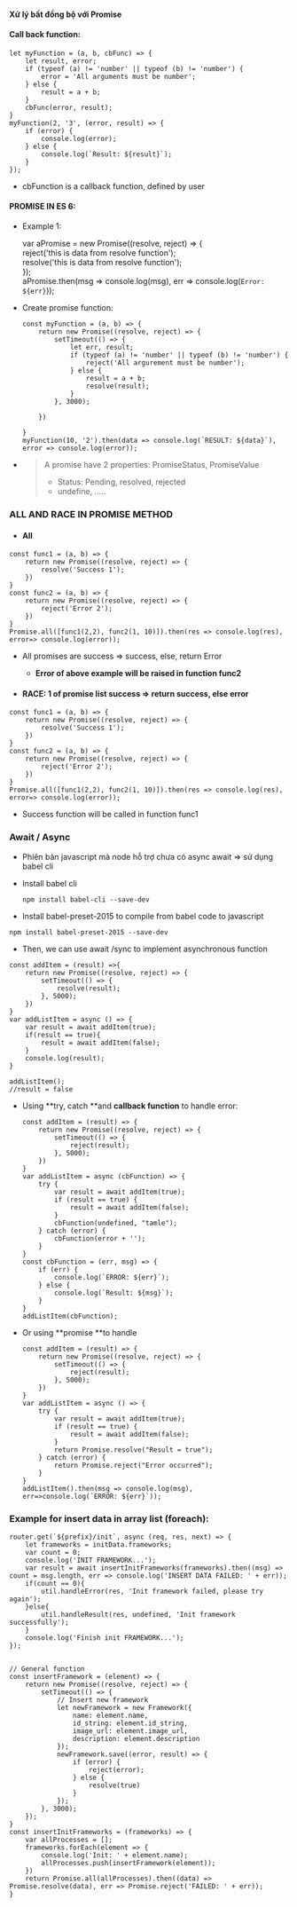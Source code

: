 #### Xử lý bất đồng bộ với Promise

#### Call back function:

    let myFunction = (a, b, cbFunc) => {
        let result, error;
        if (typeof (a) != 'number' || typeof (b) != 'number') {
            error = 'All arguments must be number';
        } else {
            result = a + b;
        }
        cbFunc(error, result);
    }
    myFunction(2, '3', (error, result) => {
        if (error) {
            console.log(error);
        } else {
            console.log(`Result: ${result}`);
        }
    });

* cbFunction is a callback function, defined by user

#### PROMISE IN ES 6:

* Example 1:

  var aPromise = new Promise\(\(resolve, reject\) =&gt; {  
        reject\('this is data from resolve function'\);  
        resolve\('this is data from resolve function'\);  
    }\);  
    aPromise.then\(msg =&gt; console.log\(msg\), err =&gt; console.log\(`Error: ${err}`\)\);

* Create promise function:

      const myFunction = (a, b) => {
          return new Promise((resolve, reject) => {
              setTimeout(() => {
                  let err, result;
                  if (typeof (a) != 'number' || typeof (b) != 'number') {
                      reject('All argurement must be number');
                  } else {
                      result = a + b;
                      resolve(result);
                  }
              }, 3000);

          })

      }
      myFunction(10, '2').then(data => console.log(`RESULT: ${data}`), error => console.log(error));

* > A promise have 2 properties: PromiseStatus, PromiseValue
  >
  > * Status: Pending, resolved, rejected
  > * undefine, .....

### ALL AND RACE IN PROMISE METHOD

* #### All

```
const func1 = (a, b) => {
    return new Promise((resolve, reject) => {
        resolve('Success 1');
    })
}
const func2 = (a, b) => {
    return new Promise((resolve, reject) => {
        reject('Error 2');
    })
}
Promise.all([func1(2,2), func2(1, 10)]).then(res => console.log(res), error=> console.log(error));
```

* All promises are success =&gt; success, else, return Error

  * **Error of above example will be raised in function func2**

* #### RACE: 1 of promise list success =&gt; return success, else error

```
const func1 = (a, b) => {
    return new Promise((resolve, reject) => {
        resolve('Success 1');
    })
}
const func2 = (a, b) => {
    return new Promise((resolve, reject) => {
        reject('Error 2');
    })
}
Promise.all([func1(2,2), func2(1, 10)]).then(res => console.log(res), error=> console.log(error));
```

* Success function will be called in function func1

### Await / Async

* Phiên bản javascript mà node hỗ trợ chưa có async await =&gt; sử dụng babel cli

* Install babel cli

  ```
  npm install babel-cli --save-dev
  ```

* Install babel-preset-2015 to compile from babel code to javascript

```
npm install babel-preset-2015 --save-dev
```

* Then, we can use await /sync to implement asynchronous function

```
const addItem = (result) =>{
    return new Promise((resolve, reject) => {
        setTimeout(() => {
            resolve(result);
        }, 5000);
    })
}
var addListItem = async () => {
    var result = await addItem(true);
    if(result == true){
        result = await addItem(false);
    }
    console.log(result);
}

addListItem();
//result = false
```

* Using **try, catch **and **callback function** to handle error:

      const addItem = (result) => {
          return new Promise((resolve, reject) => {
              setTimeout(() => {
                  reject(result);
              }, 5000);
          })
      }
      var addListItem = async (cbFunction) => {
          try {
              var result = await addItem(true);
              if (result == true) {
                  result = await addItem(false);
              }
              cbFunction(undefined, "tamle");
          } catch (error) {
              cbFunction(error + '');
          }
      }
      const cbFunction = (err, msg) => {
          if (err) {
              console.log(`ERROR: ${err}`);
          } else {
              console.log(`Result: ${msg}`);
          }
      }
      addListItem(cbFunction);

* Or using **promise **to handle

      const addItem = (result) => {
          return new Promise((resolve, reject) => {
              setTimeout(() => {
                  reject(result);
              }, 5000);
          })
      }
      var addListItem = async () => {
          try {
              var result = await addItem(true);
              if (result == true) {
                  result = await addItem(false);
              }
              return Promise.resolve("Result = true");
          } catch (error) {
              return Promise.reject("Error occurred");
          }
      }
      addListItem().then(msg => console.log(msg), err=>console.log(`ERROR: ${err}`));

### Example for insert data in array list \(foreach\):

    router.get(`${prefix}/init`, async (req, res, next) => {
        let frameworks = initData.frameworks;
        var count = 0;
        console.log('INIT FRAMEWORK...');
        var result = await insertInitFrameworks(frameworks).then((msg) => count = msg.length, err => console.log('INSERT DATA FAILED: ' + err));
        if(count == 0){
            util.handleError(res, 'Init framework failed, please try again');
        }else{
            util.handleResult(res, undefined, 'Init framework successfully');
        }
        console.log('Finish init FRAMEWORK...');
    });


    // General function
    const insertFramework = (element) => {
        return new Promise((resolve, reject) => {
            setTimeout(() => {
                // Insert new framework
                let newFramework = new Framework({
                    name: element.name,
                    id_string: element.id_string,
                    image_url: element.image_url,
                    description: element.description
                });
                newFramework.save((error, result) => {
                    if (error) {
                        reject(error);
                    } else {
                        resolve(true)
                    }
                });
            }, 3000);
        });
    }
    const insertInitFrameworks = (frameworks) => {
        var allProcesses = [];
        frameworks.forEach(element => {
            console.log('Init: ' + element.name);
            allProcesses.push(insertFramework(element));
        })
        return Promise.all(allProcesses).then((data) => Promise.resolve(data), err => Promise.reject('FAILED: ' + err));
    }




